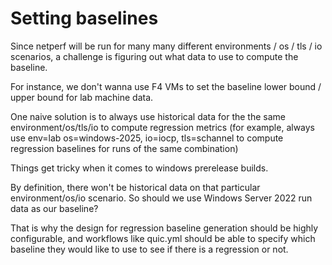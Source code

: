 # Setting baselines

Since netperf will be run for many many different environments / os / tls / io scenarios, a challenge is figuring out what data to use to compute the baseline.

For instance, we don't wanna use F4 VMs to set the baseline lower bound / upper bound for lab machine data. 

One naive solution is to always use historical data for the the same environment/os/tls/io to compute regression metrics (for example, always use env=lab os=windows-2025, io=iocp, tls=schannel to compute regression baselines for runs of the same combination)

Things get tricky when it comes to windows prerelease builds.

By definition, there won't be historical data on that particular environment/os/io scenario. So should we use Windows Server 2022 run data as our baseline? 

That is why the design for regression baseline generation should be highly configurable, and workflows like quic.yml should be able to specify which baseline they would like to use to see if there is a regression or not. 

